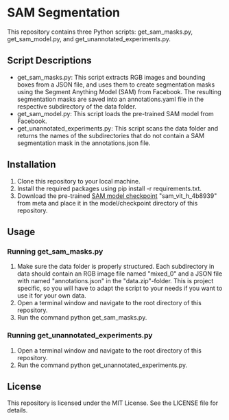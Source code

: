 # SAM Segmentation

This repository contains three Python scripts: get_sam_masks.py, get_sam_model.py, and get_unannotated_experiments.py.

## Script Descriptions

- get_sam_masks.py: This script extracts RGB images and bounding boxes from a JSON file, and uses them to create segmentation masks using the Segment Anything Model (SAM) from Facebook. The resulting segmentation masks are saved into an annotations.yaml file in the respective subdirectory of the data folder.
- get_sam_model.py: This script loads the pre-trained SAM model from Facebook.
- get_unannotated_experiments.py: This script scans the data folder and returns the names of the subdirectories that do not contain a SAM segmentation mask in the annotations.json file.

## Installation
1. Clone this repository to your local machine.
2. Install the required packages using pip install -r requirements.txt.
3. Download the pre-trained [SAM model checkpoint](https://github.com/facebookresearch/segment-anything#model-checkpoints) "sam_vit_h_4b8939" from meta and place it in the model/checkpoint directory of this repository.

## Usage
### Running get_sam_masks.py
1. Make sure the data folder is properly structured. Each subdirectory in data should contain an RGB image file named "mixed_0" and a JSON file with named "annotations.json" in the "data.zip"-folder.
This is project specific, so you will have to adapt the script to your needs if you want to use it for your own data.
2. Open a terminal window and navigate to the root directory of this repository.
3. Run the command python get_sam_masks.py.

### Running get_unannotated_experiments.py
1. Open a terminal window and navigate to the root directory of this repository.
2. Run the command python get_unannotated_experiments.py.

## License
This repository is licensed under the MIT License. See the LICENSE file for details.





